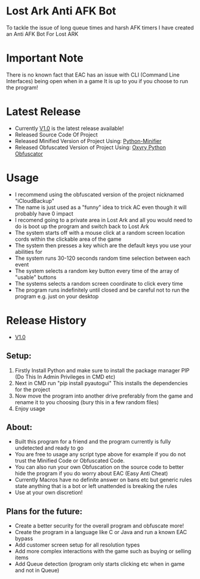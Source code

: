 # Lost Ark Anti AFK Bot
To tackle the issue of long queue times and harsh AFK timers I have created an Anti AFK Bot For Lost ARK

# Important Note
There is no known fact that EAC has an issue with CLI (Command Line Interfaces) being open when in a game
It is up to you if you choose to run the program!

# Latest Release
- Currently [V1.0](https://github.com/InfamyStudio/lostArkAntiAFKBot/releases/tag/V1.0) is the latest release available!
- Released Source Code Of Project
- Released Minified Version of Project Using: [Python-Minifier](https://python-minifier.com/)
- Released Obfuscated Version of Project Using: [Oxyry Python Obfuscator](https://pyob.oxyry.com/)

# Usage
- I recommend using the obfuscated version of the project nicknamed "iCloudBackup"
- The name is just used as a "funny" idea to trick AC even though it will probably have 0 impact
- I recomend going to a private area in Lost Ark and all you would need to do is boot up the program and switch back to Lost Ark
- The system starts off with a mouse click at a random screen location cords within the clickable area of the game
- The system then presses a key which are the default keys you use your abilities for
- The system runs 30-120 seconds random time selection between each event
- The system selects a random key button every time of the array of "usable" buttons
- The systems selects a random screen coordinate to click every time
- The program runs indefinitely until closed and be careful not to run the program e.g. just on your desktop

# Release History
- [V1.0](https://github.com/InfamyStudio/lostArkAntiAFKBot/releases/tag/V1.0)

## Setup:
1) Firstly Install Python and make sure to install the package manager PIP (Do This In Admin Privileges in CMD etc)
2) Next in CMD run "pip install pyautogui" This installs the dependencies for the project
3) Now move the program into another drive preferably from the game and rename it to you choosing (bury this in a few random files)
4) Enjoy usage

## About:
- Built this program for a friend and the program currently is fully undetected and ready to go
- You are free to usage any script type above for example if you do not trust the Minified Code or Obfuscated Code.
- You can also run your own Obfuscation on the source code to better hide the program if you do worry about EAC (Easy Anti Cheat)
- Currently Macros have no definite answer on bans etc but generic rules state anything that is a bot or left unattended is breaking the rules
- Use at your own discretion!

## Plans for the future:
- Create a better security for the overall program and obfuscate more!
- Create the program in a language like C or Java and run a known EAC bypass
- Add customer screen setup for all resolution types
- Add more complex interactions with the game such as buying or selling items
- Add Queue detection (program only starts clicking etc when in game and not in Queue)
